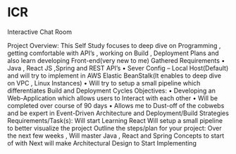 # ICR
Interactive Chat Room


Project Overview:
This Self Study focuses to deep dive on Programming , getting comfortable with API’s , working on Build , Deployment Plans and also learn developing Front-end(very new to me)
Gathered Requirements
•	Java , React JS ,Spring and REST API’s
•	Sever Config – Local Host(Default) and will try to implement in AWS Elastic BeanStalk(It enables to deep dive on VPC , Linux Instances)
•	Will try to setup a small pipeline which differentiates Build and Deployment Cycles
Objectives:
•	Developing an Web-Application which allows users to Interact with  each other
•	Will be completed over course of 90 days
•	Allows me to Dust-off of the cobwebs and be expert in Event-Driven Architecture and Deployment/Build Strategies
Requirements/Task(s):
Will start Learning React
Will setup a small pipeline to better visualize the project
Outline the steps/plan for your project:
Over the next few weeks , Will master Java , React and Spring Concepts to start of with
Next will make Architectural Design to Start Implementing


